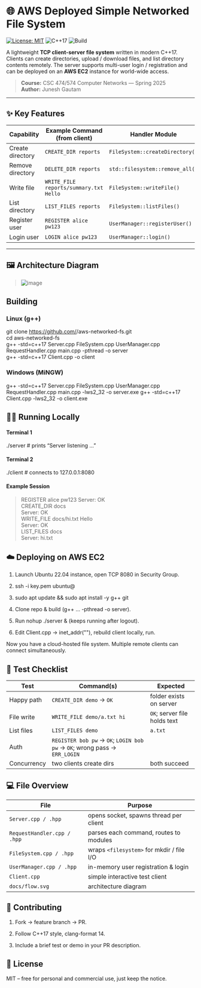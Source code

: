 # 🌐 AWS Deployed Simple Networked File System
[![License: MIT](https://img.shields.io/badge/License-MIT-green.svg)](LICENSE)
![C++17](https://img.shields.io/badge/C%2B%2B-17-blue?logo=c%2B%2B)
![Build](https://img.shields.io/badge/Build-g%2B%2B-success?logo=gnu)

A lightweight **TCP client-server file system** written in modern C++17.  
Clients can create directories, upload / download files, and list directory
contents remotely. The server supports multi-user login / registration and can be
deployed on an **AWS EC2** instance for world-wide access.

> **Course:** CSC 474/574 Computer Networks — Spring 2025  
> **Author:** Junesh Gautam  

---

## ✨  Key Features
| Capability | Example Command (from client) | Handler Module |
|------------|--------------------------------|----------------|
| Create directory | `CREATE_DIR reports` | `FileSystem::createDirectory()` |
| Remove directory | `DELETE_DIR reports` | `std::filesystem::remove_all()` |
| Write file       | `WRITE_FILE reports/summary.txt Hello` | `FileSystem::writeFile()` |
| List directory   | `LIST_FILES reports` | `FileSystem::listFiles()` |
| Register user    | `REGISTER alice pw123` | `UserManager::registerUser()` |
| Login user       | `LOGIN alice pw123` | `UserManager::login()` |

---

## 🖼️  Architecture Diagram

> ![image](https://github.com/user-attachments/assets/450a5236-ed11-4b42-b7e0-b056be85ae7f)


## Building 
### Linux (g++)

git clone https://github.com/<yourname>/aws-networked-fs.git \
cd aws-networked-fs \
g++ -std=c++17 Server.cpp FileSystem.cpp UserManager.cpp RequestHandler.cpp main.cpp -pthread -o server \
g++ -std=c++17 Client.cpp -o client

### Windows (MiNGW)

g++ -std=c++17 Server.cpp FileSystem.cpp UserManager.cpp RequestHandler.cpp main.cpp -lws2_32 -o server.exe
g++ -std=c++17 Client.cpp -lws2_32 -o client.exe

## 🏃‍♂️ Running Locally

#### Terminal 1
./server            # prints “Server listening …”

#### Terminal 2
./client            # connects to 127.0.0.1:8080

#### Example Session
> REGISTER alice pw123
Server: OK \
> CREATE_DIR docs \
Server: OK \
> WRITE_FILE docs/hi.txt Hello \
Server: OK \
> LIST_FILES docs \
Server: hi.txt

## ☁️ Deploying on AWS EC2
1. Launch Ubuntu 22.04 instance, open TCP 8080 in Security Group.

2. ssh -i key.pem ubuntu@<EC2-IP>

3. sudo apt update && sudo apt install -y g++ git

4. Clone repo & build (g++ … -pthread -o server).

5. Run nohup ./server & (keeps running after logout).

6. Edit Client.cpp → inet_addr("<EC2-IP>"), rebuild client locally, run.

Now you have a cloud-hosted file system. Multiple remote clients can connect simultaneously.


## 🧪 Test Checklist
| Test | Command(s) | Expected |
|------|------------|----------|
| Happy path | `CREATE_DIR demo` → `OK` | folder exists on server |
| File write | `WRITE_FILE demo/a.txt hi` | `OK`; server file holds text |
| List files | `LIST_FILES demo` | `a.txt` |
| Auth | `REGISTER bob pw` → `OK`; `LOGIN bob pw` → `OK`; wrong pass → `ERR_LOGIN` |
| Concurrency | two clients create dirs | both succeed |


## 💻 File Overview

| File | Purpose |
|------|---------|
| `Server.cpp / .hpp` | opens socket, spawns thread per client |
| `RequestHandler.cpp / .hpp` | parses each command, routes to modules |
| `FileSystem.cpp / .hpp` | wraps `<filesystem>` for mkdir / file I/O |
| `UserManager.cpp / .hpp` | in-memory user registration & login |
| `Client.cpp` | simple interactive test client |
| `docs/flow.svg` | architecture diagram |

## 🤝 Contributing
1. Fork → feature branch → PR.

2. Follow C++17 style, clang-format 14.

3. Include a brief test or demo in your PR description.

## 📜 License
MIT – free for personal and commercial use, just keep the notice.

